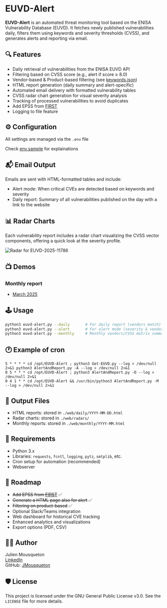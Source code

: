 # EUVD-Alert

**EUVD-Alert** is an automated threat monitoring tool based on the ENISA Vulnerability Database (EUVD). It fetches newly published vulnerabilities daily, filters them using keywords and severity thresholds (CVSS), and generates alerts and reporting via email.

## 🔍 Features

- Daily retrieval of vulnerabilities from the ENISA EUVD API
- Filtering based on CVSS score (e.g., alert if score ≥ 8.0)
- Vendor-based & Product-based filtering (see [keywords.json](keyword.json))
- HTML report generation (daily summary and alert-specific)
- Automated email delivery with formatted vulnerability tables
- CVSS radar chart generation for visual severity analysis
- Tracking of processed vulnerabilities to avoid duplicates
- Add EPSS from [FIRST](https://www.first.org) 
- Logging to file feature 

## ⚙️ Configuration

All settings are managed via the `.env` file

Check [env.sample](env.sample) for explainations 

## 📬 Email Output

Emails are sent with HTML-formatted tables and include:

- Alert mode: When critical CVEs are detected based on keywords and severity
- Daily report: Summary of all vulnerabilities published on the day with a link to the website

## 📊 Radar Charts

Each vulnerability report includes a radar chart visualizing the CVSS vector components, offering a quick look at the severity profile.

![Radar for EUVD-2025-11786](https://vuln.mousqueton.io/radars/EUVD-2025-11786.png "EUVD-2025-11786")

## 📺 Demos

### Monthly report 

- [March 2025](https://vuln.mousqueton.io/monthly/2025-03.html)

## 🕹️ Usage

```bash
python3 euvd-alert.py --daily       # For daily report (vendors match)
python3 euvd-alert.py --alert       # For alert mode (severity & vendors match)
python3 euvd-alert.py --monthly     # Monthly vendors/CVSS matrix summary
```

## 🕐 Example of cron

```
5 * * * * cd /opt/EUVD-Alert ; python3 Get-EUVD.py --log > /dev/null 2>&1 python3 AlertAndReport.py -A --log > /dev/null 2>&1
0 5 * * * cd /opt/EUVD-Alert ; python3 AlertAndReport.py -D --log > /dev/null 2>&1
0 4 1 * * cd /opt/EUVD-Alert && /usr/bin/python3 AlertAndReport.py -M --log > /dev/null 2>&1
```

## 📁 Output Files

- HTML reports: stored in `./web/daily/YYYY-MM-DD.html`
- Radar charts: stored in `./web/radars/`
- Monthly reports: stored in `./web/monthly/YYYY-MM.html`

## 📌 Requirements

- Python 3.x
- Libraries: `requests`, `fcntl`, `logging`, `pytz`, `smtplib`, etc.
- Cron setup for automation (recommended)
- Webserver

## 🚧 Roadmap

- ~~Add EPSS from [FIRST](https://www.first.org)~~ ✅ 
- ~~Generate a HTML page also for alert~~ ✅ 
- ~~Filtering on product-based~~ ✅
- Optional Slack/Teams integration
- Web dashboard for historical CVE tracking
- Enhanced analytics and visualizations
- Export options (PDF, CSV)

## 👨‍💻 Author

Julien Mousqueton  
[LinkedIn](https://linkedin.com/in/julienmousqueton)  
GitHub: [JMousqueton](https://github.com/JMousqueton)

## 🛡 License

This project is licensed under the GNU General Public License v3.0.
See the `LICENSE` file for more details.
